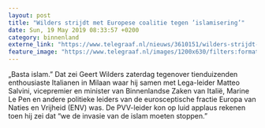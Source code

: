```yaml
---
layout: post
title: "Wilders strijdt met Europese coalitie tegen ’islamisering’"
date: Sun, 19 May 2019 08:33:57 +0200
category: binnenland
externe_link: "https://www.telegraaf.nl/nieuws/3610151/wilders-strijdt-met-europese-coalitie-tegen-islamisering"
feature_image: "https://www.telegraaf.nl/images/1200x630/filters:format(jpeg):quality(80)/cdn-kiosk-api.telegraaf.nl/145e33b8-7a00-11e9-8488-0218eaf05005.jpg"
---
```


<p class="intro">„Basta islam.” Dat zei Geert Wilders zaterdag tegenover tienduizenden enthousiaste Italianen in Milaan waar hij samen met Lega-leider Matteo Salvini, vicepremier en minister van Binnenlandse Zaken van Italië, Marine Le Pen en andere politieke leiders van de eurosceptische fractie Europa van Naties en Vrijheid (ENV) was. De PVV-leider kon op luid applaus rekenen toen hij zei dat “we de invasie van de islam moeten stoppen.”</p>
